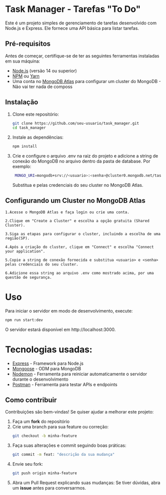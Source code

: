 # Task Manager - Tarefas "To Do"

Este é um projeto simples de gerenciamento de tarefas desenvolvido com Node.js e Express. Ele fornece uma API básica para listar tarefas.

## Pré-requisitos

Antes de começar, certifique-se de ter as seguintes ferramentas instaladas em sua máquina:

-   [Node.js](https://nodejs.org/) (versão 14 ou superior)
-   [NPM](https://www.npmjs.com/) ou [Yarn](https://yarnpkg.com/)
-   Uma conta no [MongoDB Atlas](https://www.mongodb.com/cloud/atlas) para configurar um cluster do MongoDB - Não vai ter nada de composs

## Instalação

1. Clone este repositório:

    ```bash
    git clone https://github.com/seu-usuario/task_manager.git
    cd task_manager
    ```

2. Instale as dependências:

    ```bash
    npm install
    ```

3. Crie e configure o arquivo .env na raiz do projeto e adicione a string de conexão do MongoDB no arquivo dentro da pasta de database. Por exemplo:

    ```bash
     MONGO_URI=mongodb+srv://<usuario>:<senha>@cluster0.mongodb.net/task_manager?retryWrites=true&w=majority
    ```

    Substitua <usuario> e <senha> pelas credenciais do seu cluster no MongoDB Atlas.

## Configurando um Cluster no MongoDB Atlas

    1.Acesse o MongoDB Atlas e faça login ou crie uma conta.

    2.Clique em "Create a Cluster" e escolha a opção gratuita (Shared Cluster).

    3.Siga as etapas para configurar o cluster, incluindo a escolha de uma região(SP).

    4.Após a criação do cluster, clique em "Connect" e escolha "Connect your application".

    5.Copie a string de conexão fornecida e substitua <usuario> e <senha> pelas credenciais do seu cluster.

    6.Adicione essa string ao arquivo .env como mostrado acima, por uma questão de segurança.

# Uso

Para iniciar o servidor em modo de desenvolvimento, execute:

```bash
npm run start:dev
```

O servidor estará disponível em http://localhost:3000.

# Tecnologias usadas:

-   [Express](https://expressjs.com/) - Framework para Node.js
-   [Mongoose](https://mongoosejs.com/) - ODM para MongoDB
-   [Nodemon](https://nodemon.io/) - Ferramenta para reiniciar automaticamente o servidor durante o desenvolvimento
-   [Postman](https://www.postman.com/) - Ferramenta para testar APIs e endpoints

## Como contribuir

Contribuições são bem-vindas! Se quiser ajudar a melhorar este projeto:

1. Faça um **fork** do repositório
2. Crie uma branch para sua feature ou correção:
    ```bash
    git checkout -b minha-feature
    ```
3. Faça suas alterações e commit seguindo boas práticas:
    ```bash
    git commit -m feat: "descrição da sua mudança"
    ```
4. Envie seu fork:
    ```bash
    git push origin minha-feature
    ```
5. Abra um Pull Request explicando suas mudanças: Se tiver dúvidas, abra um **issue** antes para conversarmos.
